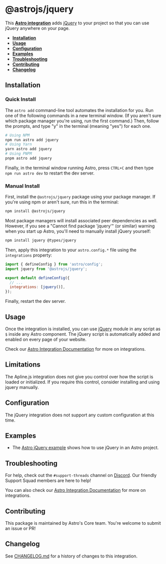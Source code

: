 # @astrojs/jquery

This **[Astro integration][astro-integration]** adds [jQuery](https://jquery.com/) to your project so that you can use jQuery anywhere on your page.

- <strong>[Installation](#installation)</strong>
- <strong>[Usage](#usage)</strong>
- <strong>[Configuration](#configuration)</strong>
- <strong>[Examples](#examples)</strong>
- <strong>[Troubleshooting](#troubleshooting)</strong>
- <strong>[Contributing](#contributing)</strong>
- <strong>[Changelog](#changelog)</strong>

## Installation

### Quick Install

The `astro add` command-line tool automates the installation for you. Run one of the following commands in a new terminal window. (If you aren't sure which package manager you're using, run the first command.) Then, follow the prompts, and type "y" in the terminal (meaning "yes") for each one.

```sh
# Using NPM
npm run astro add jquery
# Using Yarn
yarn astro add jquery
# Using PNPM
pnpm astro add jquery
```

Finally, in the terminal window running Astro, press `CTRL+C` and then type `npm run astro dev` to restart the dev server. 

### Manual Install

First, install the `@astrojs/jquery` package using your package manager. If you're using npm or aren't sure, run this in the terminal:

```sh
npm install @astrojs/jquery
```

Most package managers will install associated peer dependencies as well. However, if you see a "Cannot find package 'jquery'" (or similar) warning when you start up Astro, you'll need to manually install jQuery yourself:

```sh
npm install jquery @types/jquery
```

Then, apply this integration to your `astro.config.*` file using the `integrations` property:


```js title="astro.config.mjs" ins={2} "jquery()"
import { defineConfig } from 'astro/config';
import jquery from '@astrojs/jquery';

export default defineConfig({
  // ...
  integrations: [jquery()],
});
```

Finally, restart the dev server.

## Usage

Once the integration is installed, you can use [jQuery](https://jquery/) module in any script as `$` inside any Astro component. The jQuery script is automatically added and enabled on every page of your website.

Check our [Astro Integration Documentation][astro-integration] for more on integrations.

## Limitations

The Apline.js integration does not give you control over how the script is loaded or initialized. If you require this control, consider installing and using jquery manually.

## Configuration

The jQuery integration does not support any custom configuration at this time.

## Examples

- The [Astro jQuery example](https://github.com/withastro/astro/tree/latest/examples/framework-jquery) shows how to use jQuery in an Astro project.

## Troubleshooting

For help, check out the `#support-threads` channel on [Discord](https://astro.build/chat). Our friendly Support Squad members are here to help!

You can also check our [Astro Integration Documentation][astro-integration] for more on integrations.

## Contributing

This package is maintained by Astro's Core team. You're welcome to submit an issue or PR!

## Changelog

See [CHANGELOG.md](CHANGELOG.md) for a history of changes to this integration.

[astro-integration]: https://docs.astro.build/en/guides/integrations-guide/
[astro-ui-frameworks]: https://docs.astro.build/en/core-concepts/framework-components/#using-framework-components
